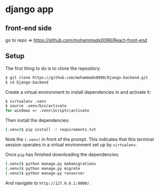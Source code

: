 # django app
## front-end side
go to repo => https://github.com/mohammadx0098/React-front-end
## Setup

The first thing to do is to clone the repository:

```sh
$ git clone https://github.com/mohammadx0098/Django-backend.git
$ cd Django-backend
```

Create a virtual environment to install dependencies in and activate it:

```sh
$ virtualenv .venv
$ source .venv/bin/activate
for windows => .venv\Scripts\activate
```

Then install the dependencies:

```sh
(.venv)$ pip install -r requirements.txt
```
Note the `(.venv)` in front of the prompt. This indicates that this terminal
session operates in a virtual environment set up by `virtualenv`.

Once `pip` has finished downloading the dependencies:
```sh
(.venv)$ python manage.py makemigrations
(.venv)$ python manage.py migrate
(.venv)$ python manage.py runserver
```
And navigate to `http://127.0.0.1:8000/`.

